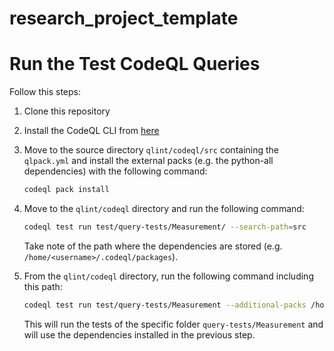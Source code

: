 # research_project_template


# Run the Test CodeQL Queries

Follow this steps:
1. Clone this repository
2. Install the CodeQL CLI from [here](https://codeql.github.com/docs/codeql-cli/getting-started-with-the-codeql-cli/)
3. Move to the source directory `qlint/codeql/src` containing the `qlpack.yml` and install the external packs (e.g. the python-all dependencies) with the following command:
    ```bash
    codeql pack install
    ```
4. Move to the `qlint/codeql` directory and run the following command:
    ```bash
    codeql test run test/query-tests/Measurement/ --search-path=src
    ```
    Take note of the path where the dependencies are stored (e.g. `/home/<username>/.codeql/packages`).

5. From the `qlint/codeql` directory, run the following command including this path:
    ```bash
    codeql test run test/query-tests/Measurement --additional-packs /home/<username>/.codeql/packages
    ```
    This will run the tests of the specific folder `query-tests/Measurement` and will use the dependencies installed in the previous step.
